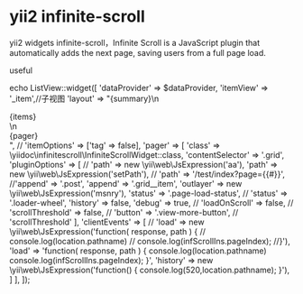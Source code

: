 # yii2 infinite-scroll
yii2 widgets infinite-scroll，Infinite Scroll is a JavaScript plugin that automatically adds the next page, saving users from a full page load. 

useful

<?php
        echo "Hello world!";
?>

echo ListView::widget([
    'dataProvider' => $dataProvider,
    'itemView' => '_item',//子视图
    'layout' => "{summary}\n <div class='grid are-images-unloaded'>
        <div class='grid__col-sizer'></div>
        <div class='grid__gutter-sizer'></div>{items}</div>\n<div class='pager'>{pager}</div>",
//    'itemOptions' => ['tag' => false],
    'pager' => [
        'class' => \yiidoc\infinitescroll\InfiniteScrollWidget::class,
        'contentSelector' => '.grid',
        'pluginOptions' => [
//            'path' => new \yii\web\JsExpression('aa'),
            'path' => new \yii\web\JsExpression('setPath'),
//            'path' => '/test/index?page={{#}}',
            //'append' => '.post',
            'append' => '.grid__item',
            'outlayer' => new \yii\web\JsExpression('msnry'),
            'status' => '.page-load-status',
//            'status' => '.loader-wheel',
            'history' => false,
            'debug' => true,
//            'loadOnScroll' => false,
//            'scrollThreshold' => false,
//            'button' => '.view-more-button',
//            'scrollThreshold'
        ],
        'clientEvents' => [
//            'load' => new \yii\web\JsExpression('function( response, path ) {
//                console.log(location.pathname)
//    console.log(infScrollIns.pageIndex);
//}'),
            'load' => 'function( response, path ) {
                console.log(location.pathname)
    console.log(infScrollIns.pageIndex);
}',
            'history' => new \yii\web\JsExpression('function() {
    console.log(520,location.pathname);
}'),
        ]
    ],
]);
